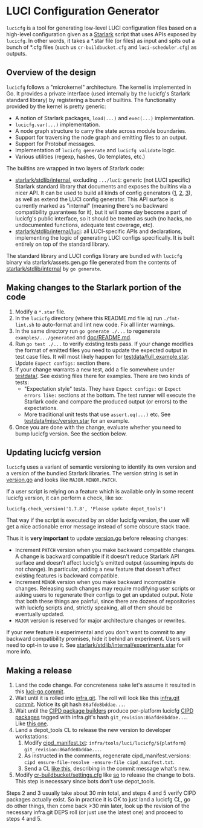 # LUCI Configuration Generator

`lucicfg` is a tool for generating low-level LUCI configuration files based on a
high-level configuration given as a [Starlark] script that uses APIs exposed by
`lucicfg`. In other words, it takes a \*.star file (or files) as input and
spits out a bunch of \*.cfg files (such us `cr-buildbucket.cfg` and
`luci-scheduler.cfg`) as outputs.

[Starlark]: https://github.com/google/starlark-go


## Overview of the design

`lucicfg` follows a "microkernel" architecture. The kernel is implemented in Go.
It provides a private interface (used internally by the lucicfg's Starlark
standard library) by registering a bunch of builtins. The functionality provided
by the kernel is pretty generic:

  * A notion of Starlark packages, `load(...)` and `exec(...)` implementation.
  * `lucicfg.var(...)` implementation.
  * A node graph structure to carry the state across module boundaries.
  * Support for traversing the node graph and emitting files to an output.
  * Support for Protobuf messages.
  * Implementation of `lucicfg generate` and `lucicfg validate` logic.
  * Various utilities (regexp, hashes, Go templates, etc.)

The builtins are wrapped in two layers of Starlark code:
  * [starlark/stdlib/internal], excluding `.../luci`: generic (not LUCI
    specific) Starlark standard library that documents and exposes the builtins
    via a nicer API. It can be used to build all kinds of config generators
    ([1], [2], [3]), as well as extend the LUCI config generator. This API
    surface is currently marked as "internal" (meaning there's no backward
    compatibility guarantees for it), but it will some day become a part of
    lucicfg's public interface, so it should be treated as such (no hacks, no
    undocumented functions, adequate test coverage, etc).
  * [starlark/stdlib/internal/luci]: all LUCI-specific APIs and declarations,
    implementing the logic of generating LUCI configs specifically. It is built
    entirely on top of the standard library.

The standard library and LUCI configs library are bundled with `lucicfg`
binary via starlark/assets.gen.go file generated from the contents of
[starlark/stdlib/internal] by `go generate`.

[starlark/stdlib/internal]: ./starlark/stdlib/internal
[starlark/stdlib/internal/luci]: ./starlark/stdlib/internal/luci
[1]: https://chrome-internal.googlesource.com/infradata/config/+/refs/heads/main/starlark/common/lib
[2]: https://chrome-internal.googlesource.com/infradata/k8s/+/refs/heads/main/starlark/lib
[3]: https://chrome-internal.googlesource.com/infradata/gae/+/refs/heads/main/starlark/lib


## Making changes to the Starlark portion of the code

1. Modify a `*.star` file.
2. In the `lucicfg` directory (where this README.md file is) run `./fmt-lint.sh`
   to auto-format and lint new code. Fix all linter warnings.
3. In the same directory run `go generate ./...` to regenerate
   `examples/.../generated` and [doc/README.md].
4. Run `go test ./...` to verify existing tests pass. If your change modifies
   the format of emitted files you need to update the expected output in test
   case files. It will most likely happen for [testdata/full_example.star].
   Update `Expect configs:` section there.
5. If your change warrants a new test, add a file somewhere under [testdata/].
   See existing files there for examples. There are two kinds of tests:
   * "Expectation style" tests. They have `Expect configs:` or
     `Expect errors like:` sections at the bottom. The test runner will execute
     the Starlark code and compare the produced output (or errors) to the
     expectations.
   * More traditional unit tests that use `assert.eq(...)` etc. See
     [testdata/misc/version.star] for an example.
6. Once you are done with the change, evaluate whether you need to bump lucicfg
   version. See the section below.

[doc/README.md]: ./doc/README.md
[testdata/full_example.star]: ./testdata/full_example.star
[testdata/]: ./testdata
[testdata/misc/version.star]: ./testdata/misc/version.star


## Updating lucicfg version

`lucicfg` uses a variant of semantic versioning to identify its own version and
a version of the bundled Starlark libraries. The version string is set in
[version.go] and looks like `MAJOR.MINOR.PATCH`.

If a user script is relying on a feature which is available only in some recent
lucicfg version, it can perform a check, like so:

```starlark
lucicfg.check_version('1.7.8', 'Please update depot_tools')
```

That way if the script is executed by an older lucicfg version, the user will
get a nice actionable error message instead of some obscure stack trace.

Thus it is **very important** to update [version.go] before releasing changes:

  * Increment `PATCH` version when you make backward compatible changes.
    A change is backward compatible if it doesn't reduce Starlark API surface
    and doesn't affect lucicfg's emitted output (assuming inputs do not change).
    In particular, adding a new feature that doesn't affect existing features is
    backward compatible.
  * Increment `MINOR` version when you make backward incompatible changes.
    Releasing such changes may require modifying user scripts or asking users
    to regenerate their configs to get an updated output. Note that both these
    things are painful, since there are dozens of repositories with lucicfg
    scripts and, strictly speaking, all of them should be eventually updated.
  * `MAJOR` version is reserved for major architecture changes or rewrites.

If your new feature is experimental and you don't want to commit to any
backward compatibility promises, hide it behind an experiment. Users will need
to opt-in to use it. See [starlark/stdlib/internal/experiments.star] for more
info.

[version.go]: ./version.go
[starlark/stdlib/internal/experiments.star]: ./starlark/stdlib/internal/experiments.star


## Making a release

1. Land the code change. For concreteness sake let's assume it resulted in
   this [luci-go commit].
2. Wait until it is rolled into [infra.git]. The roll will look like this
   [infra.git commit]. Notice its git hash `86afde8bddae...`.
3. Wait until the [CIPD package builders] produce per-platform lucicfg
   [CIPD packages] tagged with infra.git's hash `git_revision:86afde8bddae...`.
   Like [this one].
4. Land a depot_tools CL to release the new version to developer workstations:
    1. Modify [cipd_manifest.txt]:
       `infra/tools/luci/lucicfg/${platform} git_revision:86afde8bddae...`.
    2. As instructed in the comments, regenerate cipd_manifest.versions:
       `cipd ensure-file-resolve -ensure-file cipd_manifest.txt`.
    3. Send a CL [like this], describing in the commit message what's new.
5. Modify [cr-buildbucket/settings.cfg] like [so] to release the change to bots.
   This step is necessary since bots don't use depot_tools.

Steps 2 and 3 usually take about 30 min total, and steps 4 and 5 verify CIPD
packages actually exist. So in practice it is OK to just land a lucicfg CL, go
do other things, then come back >30 min later, look up the revision of the
necessary infra.git DEPS roll (or just use the latest one) and proceed to
steps 4 and 5.

[infra.git]: https://chromium.googlesource.com/infra/infra/
[luci-go commit]: https://chromium.googlesource.com/infra/luci/luci-go.git/+/7ac4bfbe5a282766ea2e8afa5a6a06e8b71879f3
[infra.git commit]: https://chromium.googlesource.com/infra/infra/+/86afde8bddaefce47381b7cc4638b36717803d3a
[CIPD package builders]: https://ci.chromium.org/p/infra-internal/g/infra-packagers/console
[CIPD packages]: https://chrome-infra-packages.appspot.com/p/infra/tools/luci/lucicfg
[this one]: https://chrome-infra-packages.appspot.com/p/infra/tools/luci/lucicfg/linux-amd64/+/git_revision:86afde8bddaefce47381b7cc4638b36717803d3a
[cipd_manifest.txt]: https://chromium.googlesource.com/chromium/tools/depot_tools/+/refs/heads/main/cipd_manifest.txt
[like this]: https://chromium-review.googlesource.com/c/chromium/tools/depot_tools/+/2137983
[cr-buildbucket/settings.cfg]: https://chrome-internal.googlesource.com/infradata/config/+/refs/heads/main/configs/cr-buildbucket/settings.cfg
[so]: https://chrome-internal-review.googlesource.com/c/infradata/config/+/2849250
